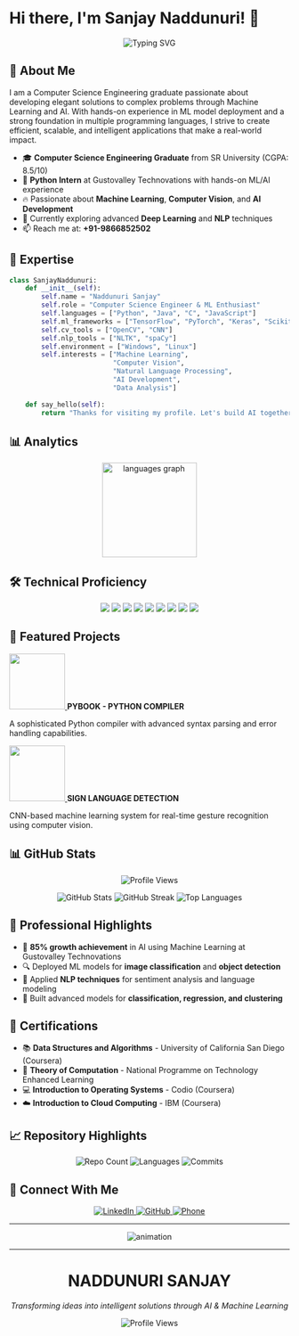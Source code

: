 # Hi there, I'm Sanjay Naddunuri! 👋

<div align="center">
  <img src="https://readme-typing-svg.herokuapp.com?font=Fira+Code&pause=1000&color=2E9EF7&center=true&vCenter=true&width=435&lines=Computer+Science+Engineer;Python+Developer;Machine+Learning+Enthusiast;AI+%26+Computer+Vision+Developer" alt="Typing SVG" />
</div>

## 🚀 About Me
<p>
I am a Computer Science Engineering graduate passionate about developing elegant solutions to complex problems through Machine Learning and AI. With hands-on experience in ML model deployment and a strong foundation in multiple programming languages, I strive to create efficient, scalable, and intelligent applications that make a real-world impact.
</p>

- 🎓 **Computer Science Engineering Graduate** from SR University (CGPA: 8.5/10)
- 💼 **Python Intern** at Gustovalley Technovations with hands-on ML/AI experience
- 🔥 Passionate about **Machine Learning**, **Computer Vision**, and **AI Development**
- 🌱 Currently exploring advanced **Deep Learning** and **NLP** techniques
- 📫 Reach me at: **+91-9866852502**

## 🧠 Expertise
```python
class SanjayNaddunuri:
    def __init__(self):
        self.name = "Naddunuri Sanjay"
        self.role = "Computer Science Engineer & ML Enthusiast"
        self.languages = ["Python", "Java", "C", "JavaScript"]
        self.ml_frameworks = ["TensorFlow", "PyTorch", "Keras", "Scikit-learn"]
        self.cv_tools = ["OpenCV", "CNN"]
        self.nlp_tools = ["NLTK", "spaCy"]
        self.environment = ["Windows", "Linux"]
        self.interests = ["Machine Learning", 
                          "Computer Vision",
                          "Natural Language Processing",
                          "AI Development",
                          "Data Analysis"]
    
    def say_hello(self):
        return "Thanks for visiting my profile. Let's build AI together!"
```

## 📊 Analytics
<div align="center">
  <img src="https://github-readme-stats.vercel.app/api/top-langs?username=sanjaynaddunuri&locale=en&hide_title=false&layout=compact&card_width=320&langs_count=6&theme=radical&hide_border=true" height="170" alt="languages graph" />
</div>

## 🛠️ Technical Proficiency
<div align="center">
  <img src="https://img.shields.io/badge/Python-3776AB?style=for-the-badge&logo=python&logoColor=white" />
  <img src="https://img.shields.io/badge/Java-ED8B00?style=for-the-badge&logo=java&logoColor=white" />
  <img src="https://img.shields.io/badge/C-00599C?style=for-the-badge&logo=c&logoColor=white" />
  <img src="https://img.shields.io/badge/JavaScript-F7DF1E?style=for-the-badge&logo=javascript&logoColor=black" />
  <img src="https://img.shields.io/badge/TensorFlow-FF6F00?style=for-the-badge&logo=tensorflow&logoColor=white" />
  <img src="https://img.shields.io/badge/PyTorch-EE4C2C?style=for-the-badge&logo=pytorch&logoColor=white" />
  <img src="https://img.shields.io/badge/OpenCV-27338e?style=for-the-badge&logo=OpenCV&logoColor=white" />
  <img src="https://img.shields.io/badge/HTML5-E34F26?style=for-the-badge&logo=html5&logoColor=white" />
  <img src="https://img.shields.io/badge/CSS3-1572B6?style=for-the-badge&logo=css3&logoColor=white" />
</div>

## 🚀 Featured Projects
<div>
<a href="https://github.com/sanjaynaddunuri/pybook">
<img src="https://cdn-icons-png.flaticon.com/512/919/919852.png" width=100px>
</a>
<b>PYBOOK - PYTHON COMPILER</b>
<p>A sophisticated Python compiler with advanced syntax parsing and error handling capabilities.</p>
</div>

<div>
<a href="https://github.com/sanjaynaddunuri/sign-language-detection">
<img src="https://cdn-icons-png.flaticon.com/512/3541/3541942.png" width=100px>
</a>
<b>SIGN LANGUAGE DETECTION</b>
<p>CNN-based machine learning system for real-time gesture recognition using computer vision.</p>
</div>

## 📊 GitHub Stats

<div align="center">
  
  ![Profile Views](https://komarev.com/ghpvc/?username=sanjaynaddunuri&color=blue&style=flat-square)
  
  <img src="https://github-readme-stats.vercel.app/api?username=sanjaynaddunuri&show_icons=true&theme=radical" alt="GitHub Stats" />
  
  <img src="https://github-readme-streak-stats.herokuapp.com/?user=sanjaynaddunuri&theme=radical" alt="GitHub Streak" />
  
  <img src="https://github-readme-stats.vercel.app/api/top-langs/?username=sanjaynaddunuri&layout=compact&theme=radical" alt="Top Languages" />
  
</div>

## 🎯 Professional Highlights

- 🚀 **85% growth achievement** in AI using Machine Learning at Gustovalley Technovations
- 🔍 Deployed ML models for **image classification** and **object detection**
- 📝 Applied **NLP techniques** for sentiment analysis and language modeling
- 🧠 Built advanced models for **classification, regression, and clustering**

## 🏅 Certifications

- 📚 **Data Structures and Algorithms** - University of California San Diego (Coursera)
- 🧮 **Theory of Computation** - National Programme on Technology Enhanced Learning
- 💻 **Introduction to Operating Systems** - Codio (Coursera)
- ☁️ **Introduction to Cloud Computing** - IBM (Coursera)

## 📈 Repository Highlights

<div align="center">
  
  ![Repo Count](https://img.shields.io/badge/Total%20Repos-15+-blue?style=for-the-badge)
  ![Languages](https://img.shields.io/badge/Languages-5+-green?style=for-the-badge)
  ![Commits](https://img.shields.io/badge/Total%20Commits-200+-orange?style=for-the-badge)
  
</div>

## 🤝 Connect With Me
<div align="center">
  <a href="https://linkedin.com/in/naddunurisanjay" target="_blank">
    <img src="https://img.shields.io/badge/LinkedIn-0077B5?style=for-the-badge&logo=linkedin&logoColor=white" alt="LinkedIn" />
  </a>
  <a href="https://github.com/sanjaynaddunuri" target="_blank">
    <img src="https://img.shields.io/badge/GitHub-100000?style=for-the-badge&logo=github&logoColor=white" alt="GitHub" />
  </a>
  <a href="tel:+919866852502">
    <img src="https://img.shields.io/badge/Phone-+91--9866852502-brightgreen?style=for-the-badge&logo=phone&logoColor=white" alt="Phone" />
  </a>
</div>

<hr>
<div align="center">
  <img src="https://www.google.com/url?sa=i&url=https%3A%2F%2Fyellowcherry.uk%2Fanimation-and-web-design%2F&psig=AOvVaw3mJQfVzaELJwgU5DdoZYIH&ust=1749017541325000&source=images&cd=vfe&opi=89978449&ved=0CBMQjRxqFwoTCJi-8p3M1I0DFQAAAAAdAAAAABAD" alt="animation" />
</div>
<hr>

<div align="center">
  <h1>NADDUNURI SANJAY</h1>
  <p><i>Transforming ideas into intelligent solutions through AI & Machine Learning</i></p>
  
  ![Profile Views](https://komarev.com/ghpvc/?username=sanjaynaddunuri&style=flat-square&color=0e75b6&label=Profile%20Views)
</div>
